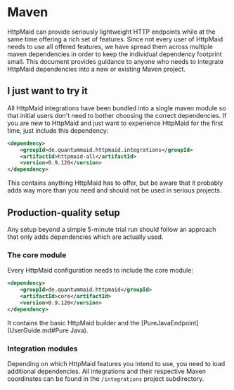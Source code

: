 # Maven

HttpMaid can provide seriously lightweight HTTP endpoints while at the same
time offering a rich set of features. Since not every user of HttpMaid needs to
use all offered features, we have spread them across multiple maven dependencies in order to
keep the individual dependency footprint small. This document provides guidance to anyone
who needs to integrate HttpMaid dependencies into a new or existing Maven project.

## I just want to try it
All HttpMaid integrations have been bundled into a single maven module so that
initial users don't need to bother choosing the correct dependencies. If you
are new to HttpMaid and just want to experience HttpMaid for the first time,
just include this dependency:
<!---[Dependency](groupId=de.quantummaid.httpmaid.integrations artifactId=httpmaid-all version)-->
```xml
<dependency>
    <groupId>de.quantummaid.httpmaid.integrations</groupId>
    <artifactId>httpmaid-all</artifactId>
    <version>0.9.120</version>
</dependency>
```
This contains anything HttpMaid has to offer, but be aware that it probably adds
way more than you need and should not be used in serious projects.
## Production-quality setup
Any setup beyond a simple 5-minute trial run should follow an approach that only adds
dependencies which are actually used.

### The core module
Every HttpMaid configuration needs to include the core module:
<!---[Dependency](groupId=de.quantummaid.httpmaid artifactId=core version)-->
```xml
<dependency>
    <groupId>de.quantummaid.httpmaid</groupId>
    <artifactId>core</artifactId>
    <version>0.9.120</version>
</dependency>
```
It contains the basic HttpMaid builder and the [PureJavaEndpoint](UserGuide.md#Pure Java).

### Integration modules
Depending on which HttpMaid features you intend to use, you need to load additional
dependencies. All integrations and their respective Maven coordinates can be found
in the `/integrations` project subdirectory.

